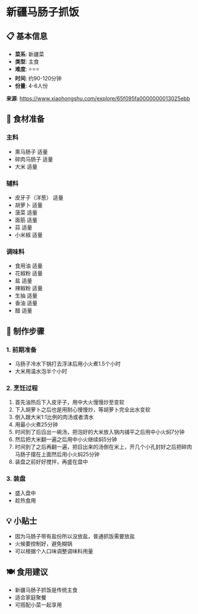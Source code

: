 # 新疆马肠子抓饭

## 📋 基本信息

- **菜系**: 新疆菜
- **类型**: 主食
- **难度**: ⭐⭐⭐
- **时间**: 约90-120分钟
- **份量**: 4-6人份

**来源**: https://www.xiaohongshu.com/explore/65f095fa0000000013025ebb

## 🧂 食材准备

### 主料
- 熏马肠子 适量
- 碎肉马肠子 适量
- 大米 适量

### 辅料
- 皮牙子（洋葱） 适量
- 胡萝卜 适量
- 菠菜 适量
- 面筋 适量
- 蒜 适量
- 小米椒 适量

### 调味料
- 食用油 适量
- 花椒粉 适量
- 盐 适量
- 辣椒粉 适量
- 生抽 适量
- 香油 适量
- 醋 适量

## 🔪 制作步骤

### 1. 前期准备
- 马肠子冷水下锅打去浮沫后用小火煮1.5个小时
- 大米用温水泡半个小时

### 2. 烹饪过程
1. 首先油热后下入皮牙子，用中大火慢慢炒至变软
2. 下入胡萝卜之后也是用耐心慢慢炒，等胡萝卜完全出水变软
3. 倒入跟大米1:1比例的肉汤或者清水
4. 用最小火煮25分钟
5. 时间到了后舀出一碗汤，把泡好的大米放入锅内铺平之后用中小火焖7分钟
6. 然后把大米翻一遍之后用中小火继续焖5分钟
7. 时间到了之后再翻一遍，把舀出来的汤倒在米上，开几个小孔封好之后把碎肉马肠子摆在上面然后用小火焖25分钟
8. 装盘之前好好搅拌，再盛在盘中

### 3. 装盘
- 盛入盘中
- 趁热食用

## 💡 小贴士
- 因为马肠子带有盐份所以没放盐，普通抓饭需要放盐
- 火候要控制好，避免糊锅
- 可以根据个人口味调整调味料用量

## 🍽️ 食用建议
- 新疆马肠子抓饭是传统主食
- 适合家庭聚餐
- 可搭配小菜一起享用